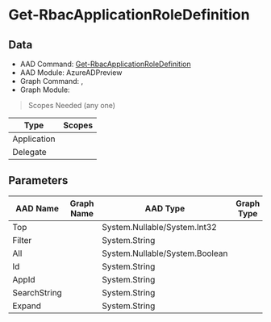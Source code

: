 # Get-RbacApplicationRoleDefinition

> 

## Data

+ AAD Command: [Get-RbacApplicationRoleDefinition](https://docs.microsoft.com/en-us/powershell/module/AzureADPreview/Get-RbacApplicationRoleDefinition)
+ AAD Module: AzureADPreview
+ Graph Command: [](), []()
+ Graph Module: 

> Scopes Needed (any one)

|Type|Scopes|
|---|---|
|Application||
|Delegate||

## Parameters

|AAD Name|Graph Name|AAD Type|Graph Type|Infos|
|---|---|---|---|---|
|Top||System.Nullable/System.Int32|||
|Filter||System.String|||
|All||System.Nullable/System.Boolean|||
|Id||System.String|||
|AppId||System.String|||
|SearchString||System.String|||
|Expand||System.String|||

